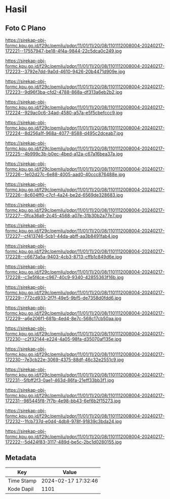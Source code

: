 # Hasil

## Foto C Plano

https://sirekap-obj-formc.kpu.go.id/f29c/pemilu/pdpr/11/01/11/20/08/1101112008004-20240217-172221--17557947-be18-4f4a-9844-22c5dca0c249.jpg

https://sirekap-obj-formc.kpu.go.id/f29c/pemilu/pdpr/11/01/11/20/08/1101112008004-20240217-172223--3792e7dd-9a0d-4610-9426-20b4471d909e.jpg

https://sirekap-obj-formc.kpu.go.id/f29c/pemilu/pdpr/11/01/11/20/08/1101112008004-20240217-172223--9d96f3ba-cfd2-4788-868a-df313a6eb2b2.jpg

https://sirekap-obj-formc.kpu.go.id/f29c/pemilu/pdpr/11/01/11/20/08/1101112008004-20240217-172224--929ac0c6-34ad-4580-a57a-e5f5cbefccc9.jpg

https://sirekap-obj-formc.kpu.go.id/f29c/pemilu/pdpr/11/01/11/20/08/1101112008004-20240217-172224--8d256a1f-968a-4077-8588-d495c2dceab7.jpg

https://sirekap-obj-formc.kpu.go.id/f29c/pemilu/pdpr/11/01/11/20/08/1101112008004-20240217-172225--4b999c3b-b0ec-4bed-a12a-c67a16bea37a.jpg

https://sirekap-obj-formc.kpu.go.id/f29c/pemilu/pdpr/11/01/11/20/08/1101112008004-20240217-172226--1e02d27c-6e88-4005-aad0-40ccc876488e.jpg

https://sirekap-obj-formc.kpu.go.id/f29c/pemilu/pdpr/11/01/11/20/08/1101112008004-20240217-172226--8c604ff0-c7cf-4a24-be2d-6569de328683.jpg

https://sirekap-obj-formc.kpu.go.id/f29c/pemilu/pdpr/11/01/11/20/08/1101112008004-20240217-172227--0fca36a9-2c45-4568-a07e-31b30b2a77e7.jpg

https://sirekap-obj-formc.kpu.go.id/f29c/pemilu/pdpr/11/01/11/20/08/1101112008004-20240217-172227--cf413746-5cb1-44da-abff-aa3b8491fab4.jpg

https://sirekap-obj-formc.kpu.go.id/f29c/pemilu/pdpr/11/01/11/20/08/1101112008004-20240217-172228--c6673a5a-9403-4cb3-8713-cffb1c849d6e.jpg

https://sirekap-obj-formc.kpu.go.id/f29c/pemilu/pdpr/11/01/11/20/08/1101112008004-20240217-172228--c3e5f4ce-c967-40c9-9340-42855363f16b.jpg

https://sirekap-obj-formc.kpu.go.id/f29c/pemilu/pdpr/11/01/11/20/08/1101112008004-20240217-172229--772cd933-2f7f-49e5-9bf5-de7358d0fdd6.jpg

https://sirekap-obj-formc.kpu.go.id/f29c/pemilu/pdpr/11/01/11/20/08/1101112008004-20240217-172229--a6e206f1-681b-4ed4-8e7c-568c17cb50aa.jpg

https://sirekap-obj-formc.kpu.go.id/f29c/pemilu/pdpr/11/01/11/20/08/1101112008004-20240217-172230--c2f32144-e224-4a05-98fa-d35070af135e.jpg

https://sirekap-obj-formc.kpu.go.id/f29c/pemilu/pdpr/11/01/11/20/08/1101112008004-20240217-172230--7e3cb22e-3069-4375-88df-46c32e2551c9.jpg

https://sirekap-obj-formc.kpu.go.id/f29c/pemilu/pdpr/11/01/11/20/08/1101112008004-20240217-172231--5fbff2f3-0ae1-463d-86fa-21eff33bb3f1.jpg

https://sirekap-obj-formc.kpu.go.id/f29c/pemilu/pdpr/11/01/11/20/08/1101112008004-20240217-172231--985445f8-7f7b-4e98-bb43-6ef6b2f15273.jpg

https://sirekap-obj-formc.kpu.go.id/f29c/pemilu/pdpr/11/01/11/20/08/1101112008004-20240217-172232--1fcb737d-e0d4-4db8-978f-91839c3bda24.jpg

https://sirekap-obj-formc.kpu.go.id/f29c/pemilu/pdpr/11/01/11/20/08/1101112008004-20240217-172222--5d424f83-3117-489d-be5c-2bc1d0280155.jpg


## Metadata

| Key        | Value               |
| ---------- | ------------------- |
| Time Stamp | 2024-02-17 17:32:46 |
| Kode Dapil | 1101                |



